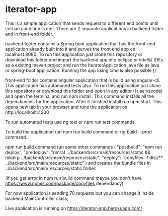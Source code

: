# iterator-app

This is a simple application that sends request to different end points until certian condition is met.
There are 2 separate applications in backend folder and in front-end folder.

backend folder contains a Spring boot application that has the front-end application already built into it and serves the front end app on localhost:8080. To run this application just clone this repository or download this folder and import the backend app into eclipse or intelliJ IDEs as a existing maven project and run the IteratorApplication.java file as java or spring-boot application. Running the app using cmd is also possible ))

front-end folder contains angular application that is build using angular-cli.  This application has automated tests also.
To run this application just clone this repository or download this folder and open in any editor (I use vscode) and open the terminal and run npm install. This command installs all the dependancies for the application. After it finished install run npm start. This opens new tab in your browser and runs the application on http://localhost:4200

To run automated tests use ng test or npm run test commands.

To build the application run npm run build command or ng build --prod command.  

npm run build command run some other commands (
    "postbuild": "npm run deploy",
    "predeploy": "rimraf ../backend/src/main/resources/static && mkdirp ../backend/src/main/resources/static",
    "deploy": "copyfiles -f dist/** ../backend/src/main/resources/static"
    )
and creates the bundle files in ../backend/src/main/resources/static folder.

(if you get error in npm run build command maybe you don't have https://www.npmjs.com/package/copyfiles dependancy)

For now application is sending 70 requests but you can change it inside backend MainController class;

Live application is running on https://iterator-app.herokuapp.com/

